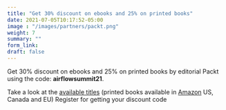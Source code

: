 ```yaml
---
title: "Get 30% discount on ebooks and 25% on printed books"
date: 2021-07-05T10:17:52-05:00
image : "/images/partners/packt.png"
weight: 7
summary: ""
form_link: 
draft: false
---
```



Get 30% discount on ebooks and 25% on printed books by editorial Packt using the code: **airflowsummit21**.

Take a look at the [available titles](https://www.amazon.com/gp/mpc/A2K05Y71KRSQ57)
(printed books available in [Amazon](https://www.amazon.com/gp/mpc/A1XDRGDQW4HS7V) US, Canada and EU) 
Register for getting your discount code
